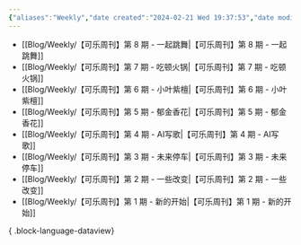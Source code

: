 ```yaml
---
{"aliases":"Weekly","date created":"2024-02-21 Wed 19:37:53","date modified":"2024-04-01 Mon 07:08:23","dg-publish":true,"permalink":"/Guide/Weekly/","dgPassFrontmatter":true,"noteIcon":"1","created":"2024-02-21T19:37:53.375+08:00","updated":"2024-04-01T07:08:25.391+08:00"}
---
```



- [[Blog/Weekly/【可乐周刊】第 8 期 - 一起跳舞\|【可乐周刊】第 8 期 - 一起跳舞]]
- [[Blog/Weekly/【可乐周刊】第 7 期 - 吃顿火锅\|【可乐周刊】第 7 期 - 吃顿火锅]]
- [[Blog/Weekly/【可乐周刊】第 6 期 - 小叶紫檀\|【可乐周刊】第 6 期 - 小叶紫檀]]
- [[Blog/Weekly/【可乐周刊】第 5 期 - 郁金香花\|【可乐周刊】第 5 期 - 郁金香花]]
- [[Blog/Weekly/【可乐周刊】第 4 期 - AI写歌\|【可乐周刊】第 4 期 - AI写歌]]
- [[Blog/Weekly/【可乐周刊】第 3 期 - 未来停车\|【可乐周刊】第 3 期 - 未来停车]]
- [[Blog/Weekly/【可乐周刊】第 2 期 - 一些改变\|【可乐周刊】第 2 期 - 一些改变]]
- [[Blog/Weekly/【可乐周刊】第 1 期 - 新的开始\|【可乐周刊】第 1 期 - 新的开始]]

{ .block-language-dataview}
